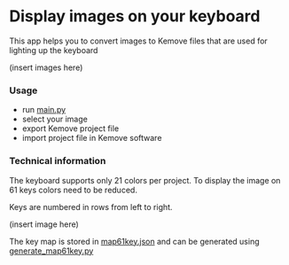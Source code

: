 # Display images on your keyboard
This app helps you to convert images to Kemove files that are used for lighting up the keyboard

(insert images here)

### Usage
* run [main.py](../master/main.py)
* select your image
* export Kemove project file
* import project file in Kemove software 


### Technical information
The keyboard supports only 21 colors per project. To display the image on 61 keys colors need to be reduced.

Keys are numbered in rows from left to right. 

(insert image here)

The key map is stored in [map61key.json](../master/map61key.json) and can be generated using [generate_map61key.py](../master/generate_map61key.py)